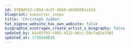 ```yaml
---
id: 5788d912-c854-4c57-8940-eb560561a12d
blueprint: kuenstler_innen
title: 'Christoph Juddat'
hat_eigene_website_has_own_website: false
biographie_eintragen_create_artist_s_biography: false
updated_by: b1a43fd3-c865-4122-b6cc-50cfa81a1985
updated_at: 1750166830
---
```

